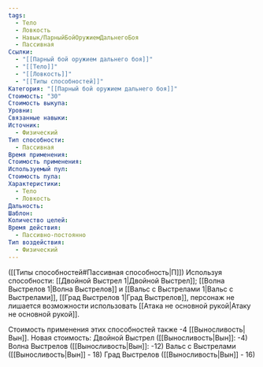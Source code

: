 ```yaml
---
tags:
  - Тело
  - Ловкость
  - Навык/ПарныйБойОружиемДальнегоБоя
  - Пассивная
Ссылки:
  - "[[Парный бой оружием дальнего боя]]"
  - "[[Тело]]"
  - "[[Ловкость]]"
  - "[[Типы способностей]]"
Категория: "[[Парный бой оружием дальнего боя]]"
Стоимость: "30"
Стоимость выкупа: 
Уровни: 
Связанные навыки: 
Источник:
  - Физический
Тип способности:
  - Пассивная
Время применения: 
Стоимость применения: 
Используемый пул: 
Стоимость пула: 
Характеристики:
  - Тело
  - Ловкость
Дальность: 
Шаблон: 
Количество целей: 
Время действия:
  - Пассивно-постоянно
Тип воздействия:
  - Физический
---
```

([[Типы способностей#Пассивная способность|П]]) Используя способности: [[Двойной Выстрел 1|Двойной Выстрел]]; [[Волна Выстрелов 1|Волна Выстрелов]] и [[Вальс с Выстрелами 1|Вальс с Выстрелами]], [[Град Выстрелов 1|Град Выстрелов]], персонаж не лишается возможности использовать [[Атака не основной рукой|Атаку не основной рукой]].

Стоимость применения этих способностей также -4 [[Выносливость|Вын]]. Новая стоимость:
Двойной Выстрел ([[Выносливость|Вын]]: -4)
Волна Выстрелов ([[Выносливость|Вын]]: -12)
Вальс с Выстрелами ([[Выносливость|Вын]] - 18)
Град Выстрелов ([[Выносливость|Вын]] - 16)